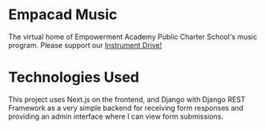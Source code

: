 # Empacad Music

The virtual home of Empowerment Academy Public Charter School's music program.
Please support our [Instrument Drive!](https://empacadmusic.org/)

# Technologies Used

This project uses Next.js on the frontend, and Django with Django REST Framework
as a very simple backend for receiving form responses and providing an admin
interface where I can view form submissions.

